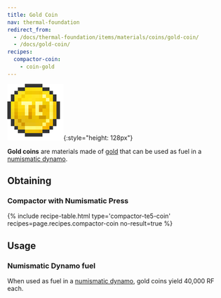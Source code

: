 ```yaml
---
title: Gold Coin
nav: thermal-foundation
redirect_from:
  - /docs/thermal-foundation/items/materials/coins/gold-coin/
  - /docs/gold-coin/
recipes:
  compactor-coin:
    - coin-gold
---
```


![Gold coin](/assets/images/thermal-foundation/coin-gold.png){:style="height: 128px"}


**Gold coins** are materials made of
[gold](https://minecraft.gamepedia.com/Gold_Ingot) that can be used as fuel in a
[numismatic dynamo](/docs/thermal-expansion/numismatic-dynamo/).


Obtaining
---------

### Compactor with Numismatic Press
{% include recipe-table.html type='compactor-te5-coin' recipes=page.recipes.compactor-coin no-result=true %}


Usage
-----

### Numismatic Dynamo fuel
When used as fuel in a [numismatic dynamo](/docs/thermal-expansion/numismatic-dynamo/), gold coins
yield 40,000 RF each.
